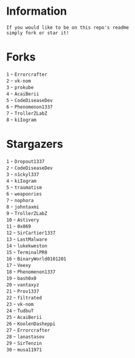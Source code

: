 # Information
`If you would like to be on this repo's readme`</br>`simply fork or star it!`</br>
# Forks
`1` - `Errorcrafter`</br>`2` - `vk-nom`</br>`3` - `prokube`</br>`4` - `AcaiBerii`</br>`5` - `CodeDiseaseDev`</br>`6` - `Phenomenon1337`</br>`7` - `TrollerZLabZ`</br>`8` - `kiIogram`</br>
# Stargazers
`1` - `Dropout1337`</br>`2` - `CodeDiseaseDev`</br>`3` - `n1ckyl337`</br>`4` - `kiIogram`</br>`5` - `traumatism`</br>`6` - `weaponries`</br>`7` - `nophora`</br>`8` - `johntaxmi`</br>`9` - `TrollerZLabZ`</br>`10` - `Astivery`</br>`11` - `0x069`</br>`12` - `SirCartier1337`</br>`13` - `LastMalware`</br>`14` - `lukekweston`</br>`15` - `TerminalPR0`</br>`16` - `BinaryWorld0101201`</br>`17` - `Veexy`</br>`18` - `Phenomenon1337`</br>`19` - `bash0x0`</br>`20` - `vantaxyz`</br>`21` - `Prov1337`</br>`22` - `filtrated`</br>`23` - `vk-nom`</br>`24` - `TudbuT`</br>`25` - `AcaiBerii`</br>`26` - `KoolenDasheppi`</br>`27` - `Errorcrafter`</br>`28` - `lanastasov`</br>`29` - `SirTenzin`</br>`30` - `musa11971`</br>